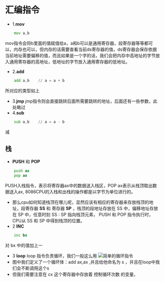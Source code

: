 # 汇编指令
- 1.**mov**
```asm
	mov a,b
```
mov指令会将b里面的值赋值给a，a和b可以是通用寄存器，段寄存器等等都可以，内存也可以，但内存的话需要查看当前ds寄存器的值，ds寄存器会保存依据当前地址需要偏移的值，而且如果是一个字的话，我们会把内存中高地址的字节放入通用寄存器的高地址，低地址的字节放入通用寄存器的低地址。
- 2.**add**
```asm
	add a,b    // a = a + b
```
所对应的类型如上
- 3.**jmp**
jmp指令则会直接跳转后面所需要跳转的地址，后面还有一些参数，此处略过
- 4.**sub**
```asm
	sub a,b    // a = a - b
```
减
## 栈
- **PUSH** 和 **POP**
```asm
	push ax
	pop ax
```
PUSH入栈指令，表示将寄存器ax中的数据送入栈区，POP ax表示从栈顶取出数据送入ax, 8086CPU的入栈和出栈的操作都是以字节为单位进行的。
- 那么cpu如何知道栈顶在哪儿呢，显然应该有相应的寄存器来存放栈顶的地址，段寄存器 **SS** 和 寄存器 **SP** ，栈顶的段地址存放在 SS 中，偏移地址存放在 SP 中，任意时刻 SS : SP 指向栈顶元素， PUSH 和 POP 指令执行时，CPU从 SS 和 SP 中得到栈顶的位置。
- 2 **INC**
```asm
	inc bx	
```
对 bx 中的值加上一
- 3 **loop**
loop 指令负责循环，我们一般这么用
![简单的循环指令](file:///C:/Users/31427/Pictures/Screenshots/%E5%B1%8F%E5%B9%95%E6%88%AA%E5%9B%BE%202021-11-05%20172432.png)
- 图中我们定义了一个循环体：add ax,ax ,并且给他命名为 s ，并且在loop中我们会不断调用这个s
- 但我们需要注意在 cx 这个寄存器中存放着 控制循环次数 的变量，

